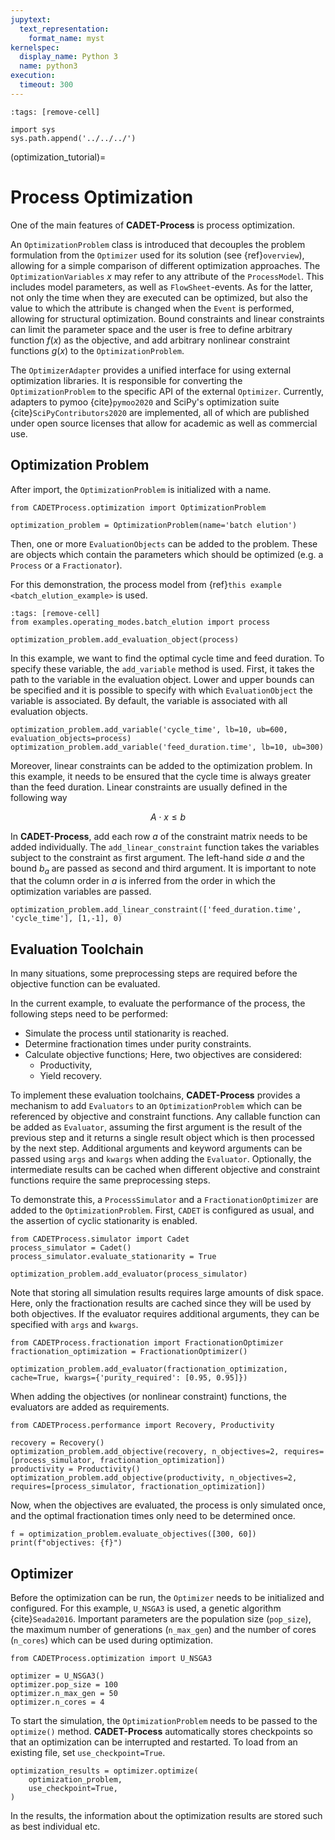 ```yaml
---
jupytext:
  text_representation:
    format_name: myst
kernelspec:
  display_name: Python 3
  name: python3
execution:
  timeout: 300
---
```


```{code-cell} ipython3
:tags: [remove-cell]

import sys
sys.path.append('../../../')
```

(optimization_tutorial)=
# Process Optimization
One of the main features of **CADET-Process** is process optimization. 

An `OptimizationProblem` class is introduced that decouples the problem formulation from the `Optimizer` used for its solution (see {ref}`overview`), allowing for a simple comparison of different optimization approaches.
The `OptimizationVariables` $x$ may refer to any attribute of the `ProcessModel`.
This includes model parameters, as well as `FlowSheet`-events.
As for the latter, not only the time when they are executed can be optimized, but also the value to which the attribute is changed when the `Event` is performed, allowing for structural optimization.
Bound constraints and linear constraints can limit the parameter space and the user is free to define arbitrary function $f(x)$ as the objective, and add arbitrary nonlinear constraint functions $g(x)$ to the `OptimizationProblem`.

The `OptimizerAdapter` provides a unified interface for using external optimization libraries.
It is responsible for converting the `OptimizationProblem` to the specific API of the external `Optimizer`.
Currently, adapters to pymoo {cite}`pymoo2020` and SciPy's optimization suite {cite}`SciPyContributors2020` are implemented, all of which are published under open source licenses that allow for academic as well as commercial use.

## Optimization Problem
After import, the `OptimizationProblem` is initialized with a name.

```{code-cell} ipython3
from CADETProcess.optimization import OptimizationProblem

optimization_problem = OptimizationProblem(name='batch elution')
```

Then, one or more `EvaluationObjects` can be added to the problem.
These are objects which contain the parameters which should be optimized (e.g. a `Process` or a `Fractionator`).

For this demonstration, the process model from {ref}`this example <batch_elution_example>` is used.

```{code-cell} ipython3
:tags: [remove-cell]
from examples.operating_modes.batch_elution import process
```

```{code-cell} ipython3
optimization_problem.add_evaluation_object(process)
```

In this example, we want to find the optimal cycle time and feed duration.
To specify these variable, the `add_variable` method is used.
First, it takes the path to the variable in the evaluation object.
Lower and upper bounds can be specified and it is possible to specify with which `EvaluationObject` the variable is associated.
By default, the variable is associated with all evaluation objects.

```{code-cell} ipython3
optimization_problem.add_variable('cycle_time', lb=10, ub=600, evaluation_objects=process)
optimization_problem.add_variable('feed_duration.time', lb=10, ub=300)
```

Moreover, linear constraints can be added to the optimization problem.
In this example, it needs to be ensured that the cycle time is always greater than the feed duration.
Linear constraints are usually defined in the following way

$$
A \cdot x \leq b
$$

In **CADET-Process**, add each row $a$ of the constraint matrix needs to be added individually.
The `add_linear_constraint` function takes the variables subject to the constraint as first argument.
The left-hand side $a$ and the bound $b_a$ are passed as second and third argument. 
It is important to note that the column order in $a$ is inferred from the order in which the optimization variables are passed.

```{code-cell} ipython3
optimization_problem.add_linear_constraint(['feed_duration.time', 'cycle_time'], [1,-1], 0)
```

## Evaluation Toolchain
In many situations, some preprocessing steps are required before the objective function can be evaluated.

In the current example, to evaluate the performance of the process, the following steps need to be performed:
- Simulate the process until stationarity is reached.
- Determine fractionation times under purity constraints.
- Calculate objective functions; Here, two objectives are considered:
	- Productivity,
	- Yield recovery.

To implement these evaluation toolchains, **CADET-Process** provides a mechanism to add `Evaluators` to an `OptimizationProblem` which can be referenced by objective and constraint functions.
Any callable function can be added as `Evaluator`, assuming the first argument is the result of the previous step and it returns a single result object which is then processed by the next step.
Additional arguments and keyword arguments can be passed using `args` and `kwargs` when adding the `Evaluator`.
Optionally, the intermediate results can be cached when different objective and constraint functions require the same preprocessing steps.

To demonstrate this, a `ProcessSimulator` and a `FractionationOptimizer` are added to the `OptimizationProblem`.
First, `CADET` is configured as usual, and the assertion of cyclic stationarity is enabled.

```{code-cell} ipython3
from CADETProcess.simulator import Cadet
process_simulator = Cadet()
process_simulator.evaluate_stationarity = True

optimization_problem.add_evaluator(process_simulator)
```

Note that storing all simulation results requires large amounts of disk space.
Here, only the fractionation results are cached since they will be used by both objectives.
If the evaluator requires additional arguments, they can be specified with `args` and `kwargs`.

```{code-cell} ipython3
from CADETProcess.fractionation import FractionationOptimizer
fractionation_optimization = FractionationOptimizer()

optimization_problem.add_evaluator(fractionation_optimization, cache=True, kwargs={'purity_required': [0.95, 0.95]})
```

When adding the objectives (or nonlinear constraint) functions, the evaluators are added as requirements.

```{code-cell} ipython3
from CADETProcess.performance import Recovery, Productivity

recovery = Recovery()
optimization_problem.add_objective(recovery, n_objectives=2, requires=[process_simulator, fractionation_optimization])
productivity = Productivity()
optimization_problem.add_objective(productivity, n_objectives=2, requires=[process_simulator, fractionation_optimization])
```

Now, when the objectives are evaluated, the process is only simulated once, and the optimal fractionation times only need to be determined once.

```{code-cell} ipython3
f = optimization_problem.evaluate_objectives([300, 60])
print(f"objectives: {f}")
```

## Optimizer
Before the optimization can be run, the `Optimizer` needs to be initialized and configured.
For this example, `U_NSGA3` is used, a genetic algorithm {cite}`Seada2016`.
Important parameters are the population size (`pop_size`), the maximum number of generations (`n_max_gen`) and the number of cores (`n_cores`) which can be used during optimization.

```{code-cell} ipython3
from CADETProcess.optimization import U_NSGA3

optimizer = U_NSGA3()
optimizer.pop_size = 100
optimizer.n_max_gen = 50
optimizer.n_cores = 4
```

To start the simulation, the `OptimizationProblem` needs to be passed to the `optimize()` method.
**CADET-Process** automatically stores checkpoints so that an optimization can be interrupted and restarted.
To load from an existing file, set `use_checkpoint=True`.

<!-- ```{code-cell} ipython3 -->
```
optimization_results = optimizer.optimize(
    optimization_problem,
    use_checkpoint=True,
)
```

In the results, the information about the optimization results are stored such as best individual etc.

